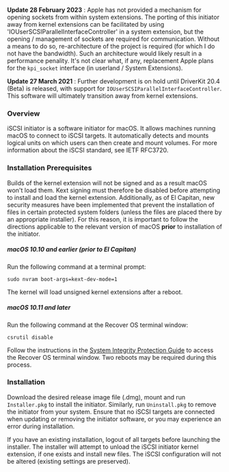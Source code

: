 **Update 28 February 2023** : Apple has not provided a mechanism for opening sockets from within system extensions.  The porting of this initiator away from kernel extensions can be facilitated by using 'IOUserSCSIParallelInterfaceController' in a system extension, but the opening / management of sockets are required for communication. Without a means to do so, re-architecture of the project is required (for which I do not have the bandwidth).  Such an architecture would likely result in a performance penality.  It's not clear what, if any, replacement Apple plans for the `kpi_socket` interface (in userland / System Extensions).

**Update 27 March 2021** : Further development is on hold until DriverKit 20.4 (Beta) is released, with support for `IOUserSCSIParallelInterfaceController`. This software will ultimately transition away from kernel extensions.


### Overview

iSCSI initiator is a software initiator for macOS. It allows machines running macOS to connect to iSCSI targets. It automatically detects and mounts logical units on which users can then create and mount volumes. For more information about the iSCSI standard, see IETF RFC3720.

### Installation Prerequisites

Builds of the kernel extension will not be signed and as a result macOS won't load them. Kext signing must therefore be disabled before attempting to install and load the kernel extension. Additionally, as of El Capitan, new security measures have been implemented that prevent the installation of files in certain protected system folders (unless the files are placed there by an appropriate installer). For this reason, it is important to follow the directions applicable to the relevant version of macOS **prior** to installation of the initiator.

##### macOS 10.10 and earlier (prior to El Capitan)
Run the following command at a terminal prompt:
 
    sudo nvram boot-args=kext-dev-mode=1

The kernel will load unsigned kernel extensions after a reboot.

##### macOS 10.11 and later

Run the following command at the Recover OS terminal window:

    csrutil disable

Follow the instructions in the [System Integrity Protection Guide](https://developer.apple.com/library/mac/documentation/Security/Conceptual/System_Integrity_Protection_Guide/KernelExtensions/KernelExtensions.html#//apple_ref/doc/uid/TP40016462-CH4-SW1) to access the Recover OS terminal window. Two reboots may be required during this process.

### Installation

Download the desired release image file (.dmg), mount and run `Installer.pkg` to install the initiator. Similarly, run `Uninstall.pkg` to remove the initiator from your system. Ensure that no iSCSI targets are connected when updating or removing the initiator software, or you may experience an error during installation.

If you have an existing installation, logout of all targets before launching the installer. The installer will attempt to unload the iSCSI initiator kernel extension, if one exists and install new files. The iSCSI configuration will not be altered (existing settings are preserved).

